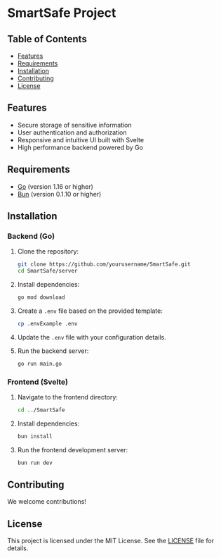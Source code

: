 # SmartSafe Project

## Table of Contents

- [Features](#features)
- [Requirements](#requirements)
- [Installation](#installation)
- [Contributing](#contributing)
- [License](#license)

## Features

- Secure storage of sensitive information
- User authentication and authorization
- Responsive and intuitive UI built with Svelte
- High performance backend powered by Go

## Requirements

- [Go](https://golang.org/doc/install) (version 1.16 or higher)
- [Bun](https://bun.sh/) (version 0.1.10 or higher)

## Installation

### Backend (Go)

1. Clone the repository:
    ```sh
    git clone https://github.com/yourusername/SmartSafe.git
    cd SmartSafe/server
    ```

2. Install dependencies:
    ```sh
    go mod download
    ```

3. Create a `.env` file based on the provided template:
    ```sh
    cp .envExample .env
    ```

4. Update the `.env` file with your configuration details.

5. Run the backend server:
    ```sh
    go run main.go
    ```

### Frontend (Svelte)

1. Navigate to the frontend directory:
    ```sh
    cd ../SmartSafe
    ```

2. Install dependencies:
    ```sh
    bun install
    ```

3. Run the frontend development server:
    ```sh
    bun run dev
    ```

## Contributing

We welcome contributions!

## License

This project is licensed under the MIT License. See the [LICENSE](LICENSE) file for details.

